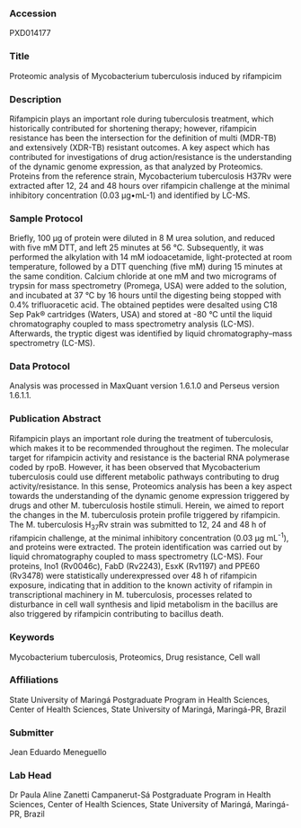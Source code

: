 ### Accession
PXD014177

### Title
Proteomic analysis of Mycobacterium tuberculosis induced by rifampicim

### Description
Rifampicin plays an important role during tuberculosis treatment, which historically contributed for shortening therapy; however, rifampicin resistance has been the intersection for the definition of multi (MDR-TB) and extensively (XDR-TB) resistant outcomes. A key aspect which has contributed for investigations of drug action/resistance is the understanding of the dynamic genome expression, as that analyzed by Proteomics. Proteins from the reference strain, Mycobacterium tuberculosis H37Rv were extracted after 12, 24 and 48 hours over rifampicin challenge at the minimal inhibitory concentration (0.03 μg•mL-1) and identified by LC-MS.

### Sample Protocol
Briefly, 100 µg of protein were diluted in 8 M urea solution, and reduced with five mM DTT, and left 25 minutes at 56 °C. Subsequently, it was performed the alkylation with 14 mM iodoacetamide, light-protected at room temperature, followed by a DTT quenching (five mM) during 15 minutes at the same condition. Calcium chloride at one mM and two micrograms of trypsin for mass spectrometry (Promega, USA) were added to the solution, and incubated at 37 °C by 16 hours until the digesting being stopped with 0.4% trifluoracetic acid. The obtained peptides were desalted using C18 Sep Pak® cartridges (Waters, USA) and stored at -80 °C until the liquid chromatography coupled to mass spectrometry  analysis (LC-MS). Afterwards, the tryptic  digest was identified by liquid chromatography–mass spectrometry (LC-MS).

### Data Protocol
Analysis was processed in MaxQuant version 1.6.1.0  and Perseus version 1.6.1.1.

### Publication Abstract
Rifampicin plays an important role during the treatment of tuberculosis, which makes it to be recommended throughout the regimen. The molecular target for rifampicin activity and resistance is the bacterial RNA polymerase coded by rpoB. However, it has been observed that Mycobacterium tuberculosis could use different metabolic pathways contributing to drug activity/resistance. In this sense, Proteomics analysis has been a key aspect towards the understanding of the dynamic genome expression triggered by drugs and other M. tuberculosis hostile stimuli. Herein, we aimed to report the changes in the M. tuberculosis protein profile triggered by rifampicin. The M. tuberculosis H<sub>37</sub>Rv strain was submitted to 12, 24 and 48&#xa0;h of rifampicin challenge, at the minimal inhibitory concentration (0.03&#xa0;&#x3bc;g&#xa0;mL<sup>-1</sup>), and proteins were extracted. The protein identification was carried out by liquid chromatography coupled to mass spectrometry (LC-MS). Four proteins, Ino1 (Rv0046c), FabD (Rv2243), EsxK (Rv1197) and PPE60 (Rv3478) were statistically underexpressed over 48&#xa0;h of rifampicin exposure, indicating that in addition to the known activity of rifampin in transcriptional machinery in M. tuberculosis, processes related to disturbance in cell wall synthesis and lipid metabolism in the bacillus are also triggered by rifampicin contributing to bacillus death.

### Keywords
Mycobacterium tuberculosis, Proteomics, Drug resistance, Cell wall

### Affiliations
State University of Maringá
Postgraduate Program in Health Sciences, Center of Health Sciences, State University of Maringá, Maringá-PR, Brazil

### Submitter
Jean Eduardo Meneguello

### Lab Head
Dr Paula Aline Zanetti Campanerut-Sá
Postgraduate Program in Health Sciences, Center of Health Sciences, State University of Maringá, Maringá-PR, Brazil


